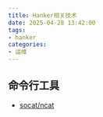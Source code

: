 ```yaml
---
title: Hanker相关技术
date: 2025-04-28 13:42:00
tags:
- hanker
categories:
- 运维
---
```


## 命令行工具
- [socat/ncat](https://blog.csdn.net/lyshark_lyshark/article/details/125846809)
